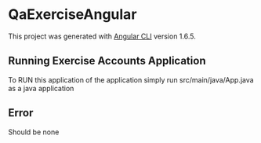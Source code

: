 # QaExerciseAngular

This project was generated with [Angular CLI](https://github.com/angular/angular-cli) version 1.6.5.

## Running Exercise Accounts Application

To RUN this application of the application simply run src/main/java/App.java as a java application

## Error

Should be none
